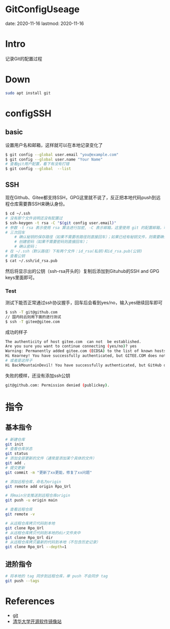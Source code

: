 # GitConfigUseage
date: 2020-11-16
lastmod: 2020-11-16

# Intro
记录Git的配置过程
# Down
```bash
sudo apt install git
```

# configSSH
## basic
设置用户名和邮箱，这样就可以在本地记录变化了
```bash
$ git config --global user.email "you@example.com"
$ git config --global user.name "Your Name"
# 查看git用户配置，看下有没有打错
$ git config --global  --list
```
## SSH 
现在Github、Gitee都支持SSH，GPG这里就不说了，反正把本地代码push到远程仓库需要靠SSH来确认身份。
```bash
$ cd ~/.ssh
# 没有那个文件说明还没有配置过
$ ssh-keygen -t rsa -C "$(git config user.email)"
# 参数 -t rsa 表示使用 rsa 算法进行加密, -C 表示邮箱，这里使用 git 的配置邮箱，可替换具体的邮箱
# 三次回车
    # 确认秘钥的保存路径（如果不需要改路径则直接回车）；如果已经有秘钥文件，则需要确认是否覆盖（如果之前的秘钥不再需要则直接回车覆盖，如需要则手动拷贝到其他目录后再覆盖）；
    # 创建密码（如果不需要密码则直接回车）； 
    # 确认密码；
# 在 ~/.ssh（默认路径）下有两个文件：id_rsa(私钥)和id_rsa.pub(公钥)
# 查看公钥
$ cat ~/.ssh/id_rsa.pub 
```
然后将显示出的公钥（ssh-rsa开头的）复制后添加到Gituhub的SSH and GPG keys里面即可。
### Test
测试下能否正常通过ssh协议握手，回车后会看到yes/no，输入yes继续回车即可
```bash
$ ssh -T git@github.com
// 国内码云则用下面的进行测试
$ ssh -T gitee@gitee.com
```
成功的样子
```bash
The authenticity of host gitee.com  can not  be established.
Are you sure you want to continue connecting (yes/no)? yes
Warning: Permanently added gitee.com (ECDSA) to the list of known hosts.      
Hi Kearney! You have successfully authenticated, but GITEE.COM does not provide shell access.
# 或者是这样子
Hi BackMountainDevil! You have successfully authenticated, but GitHub does not provide shell access.
```
失败的模样，还没有添加ssh公钥
```bash
git@github.com: Permission denied (publickey).
```

# 指令
## 基本指令
```bash
# 新建仓库
git init
# 查看仓库状态
git status
# 添加全部更新的文件（通常是添加某个具体的文件）
git add .
# 提交更新
git commit -m "更新了xx更能，修复了xx问题"

# 添加远程仓库，命名为origin
git remote add origin Rpo_Url

# 将main分支推送到远程仓库origin
git push -u origin main

# 查看远程仓库
git remote -v

# 从远程仓库拷贝代码到本地
git clone Rpo_Url
# 从远程仓库拷贝代码到本地的dir文件夹中
git clone Rpo_Url dir
# 从远程仓库拷贝最新的代码到本地（不包含历史记录）
git clone Rpo_Url --depth=1
```

## 进阶指令
```bash
# 将本地的 tag 同步到远程仓库，单 push 不会同步 tag
git push --tags
```

# References

- [git](https://git-scm.com/)
- [清华大学开源软件镜像站](https://mirrors.tuna.tsinghua.edu.cn/)
